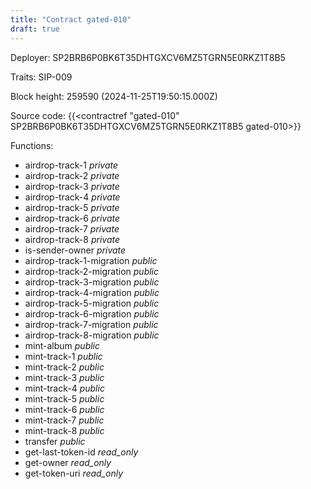 ```yaml
---
title: "Contract gated-010"
draft: true
---
```

Deployer: SP2BRB6P0BK6T35DHTGXCV6MZ5TGRN5E0RKZ1T8B5

Traits:
SIP-009 



Block height: 259590 (2024-11-25T19:50:15.000Z)

Source code: {{<contractref "gated-010" SP2BRB6P0BK6T35DHTGXCV6MZ5TGRN5E0RKZ1T8B5 gated-010>}}

Functions:

* airdrop-track-1 _private_
* airdrop-track-2 _private_
* airdrop-track-3 _private_
* airdrop-track-4 _private_
* airdrop-track-5 _private_
* airdrop-track-6 _private_
* airdrop-track-7 _private_
* airdrop-track-8 _private_
* is-sender-owner _private_
* airdrop-track-1-migration _public_
* airdrop-track-2-migration _public_
* airdrop-track-3-migration _public_
* airdrop-track-4-migration _public_
* airdrop-track-5-migration _public_
* airdrop-track-6-migration _public_
* airdrop-track-7-migration _public_
* airdrop-track-8-migration _public_
* mint-album _public_
* mint-track-1 _public_
* mint-track-2 _public_
* mint-track-3 _public_
* mint-track-4 _public_
* mint-track-5 _public_
* mint-track-6 _public_
* mint-track-7 _public_
* mint-track-8 _public_
* transfer _public_
* get-last-token-id _read_only_
* get-owner _read_only_
* get-token-uri _read_only_

